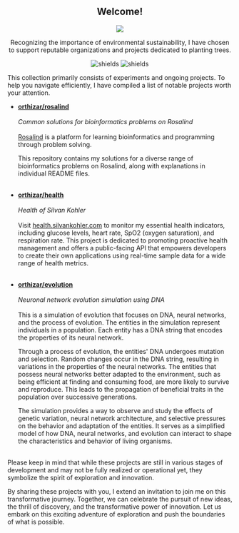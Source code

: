 <h2 align="center">
  Welcome!
</h2>
<p align="center">

</p>
<p align="center">
  <picture>
    <source
      srcset="https://github-readme-stats-344faxnzo-orthizar.vercel.app/api?username=orthizar&hide_title=true&show_icons=true&theme=dark"
      media="(prefers-color-scheme: dark)"
    />
    <source
      srcset="https://github-readme-stats-344faxnzo-orthizar.vercel.app/api?username=orthizar&hide_title=true&show_icons=true"
      media="(prefers-color-scheme: light), (prefers-color-scheme: no-preference)"
    />
    <img src="https://github-readme-stats-344faxnzo-orthizar.vercel.app/api?username=anuraghazra&show_icons=true" />
  </picture>
</p>
<p align="center">
Recognizing the importance of environmental sustainability, I have chosen to support reputable organizations and projects dedicated to planting trees.
</p>
<p align="center">
<img src="https://img.shields.io/ecologi/trees/orthizar" alt="shields">
<img src="https://img.shields.io/ecologi/carbon/orthizar" alt="shields">
</p>


This collection primarily consists of experiments and ongoing projects. To help you navigate efficiently, I have compiled a list of notable projects worth your attention.

- [**orthizar/rosalind**](https://github.com/orthizar/rosalind)
  <br><br>
  *Common solutions for bioinformatics problems on Rosalind*
  <br><br>
  [Rosalind](https://rosalind.info/about) is a platform for learning bioinformatics and programming through problem solving.

  This repository contains my solutions for a diverse range of bioinformatics problems on Rosalind, along with explanations in individual README files.
  <br><br>

- [**orthizar/health**](https://github.com/orthizar/health)
  <br><br>
  *Health of Silvan Kohler*
  <br><br>
  Visit [health.silvankohler.com](https://health.silvankohler.com) to monitor my essential health indicators, including glucose levels, heart rate, SpO2 (oxygen saturation), and respiration rate.
  This project is dedicated to promoting proactive health management and offers a public-facing API that empowers developers to create their own applications using real-time sample data for a wide range of health metrics.
  <br><br>
  
- [**orthizar/evolution**](https://github.com/orthizar/evolution)
  <br><br>
  *Neuronal network evolution simulation using DNA*
  <br><br>
  This is a simulation of evolution that focuses on DNA, neural networks, and the process of evolution.
  The entities in the simulation represent individuals in a population.
  Each entity has a DNA string that encodes the properties of its neural network.

  Through a process of evolution, the entities' DNA undergoes mutation and selection.
  Random changes occur in the DNA string, resulting in variations in the properties of the neural networks.
  The entities that possess neural networks better adapted to the environment, such as being efficient at finding and consuming food,
  are more likely to survive and reproduce. This leads to the propagation of beneficial traits in the population over successive generations.

  The simulation provides a way to observe and study the effects of genetic variation, neural network architecture,
  and selective pressures on the behavior and adaptation of the entities. It serves as a simplified model of how DNA, neural networks,
  and evolution can interact to shape the characteristics and behavior of living organisms.
  <br><br>
  
<!-- 
- [**orthizar/cellular-automata-fluid-simulation**](https://github.com/orthizar/cellular-automata-fluid-simulation)
  <br><br>
  *Cellular automata fluid simulation*
  <br><br>
  
  <br><br>
-->

<!--
- [**orthizar/businessnexus**](https://github.com/orthizar/businessnexus)
  <br><br>
  *Strategic business simulation game*
  <br><br>
  With focus on realistic business management, players make critical decisions, adapt to market dynamics, and strive to outsmart competitors.
  By mastering the art of entrepreneurship, players can rise to the top, conquer industries, and leave a lasting legacy in the world of business.
  <br><br>
-->


Please keep in mind that while these projects are still in various stages of development and may not be fully realized or operational yet, they symbolize the spirit of exploration and innovation.

By sharing these projects with you, I extend an invitation to join me on this transformative journey. Together, we can celebrate the pursuit of new ideas, the thrill of discovery, and the transformative power of innovation. Let us embark on this exciting adventure of exploration and push the boundaries of what is possible.
